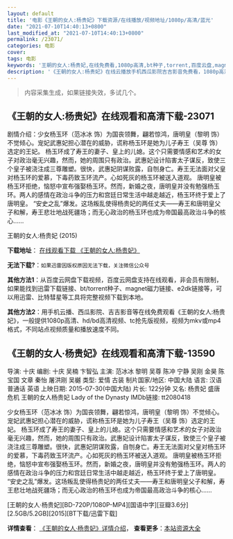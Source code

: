 ```yaml
---
layout: default
title: '电影《王朝的女人:杨贵妃》下载资源/在线播放/视频地址/1080p/高清/蓝光'
date: "2021-07-10T14:40:13+0800"
last_modified_at: "2021-07-10T14:40:13+0800"
permalink: /23071/
categories: 电影
cover:
tags: 电影
keywords: '王朝的女人:杨贵妃,在线免费看,1080p高清,bt种子,torrent,百度云盘,magnet,磁力链,迅雷下载资源'
description: '《王朝的女人:杨贵妃》在线云播放手机西瓜影院吉吉影音免费看，1080p高清bd/hd未删减完整版和tc抢先枪版，mkv/mp4格式，附带bt/torrent种子、magnet/磁力链、百度云盘、网盘资源迅雷下载链接'
---
```


>内容采集生成，如果链接失效，多试几个。


## 《王朝的女人:杨贵妃》在线观看和高清下载-23071

剧情介绍：少女杨玉环（范冰冰 饰）为国丧领舞，翩若惊鸿，唐明皇（黎明 饰）不觉倾心。宠妃武惠妃担心潜在的威胁，谎称杨玉环是她为儿子寿王（吴尊 饰）选定的王妃。   杨玉环成了寿王的妻子、皇上的儿媳。这个只需要情感和艺术的女子对政治毫无兴趣，然而，她的周围只有政治。武惠妃设计陷害太子谋反，致使三个皇子被浇注成三尊雕塑。很快，武惠妃阴谋败露，自刎身亡。寿王无法面对父皇对杨玉环的爱慕，下毒药致玉环流产。心如死灰的杨玉环被送入道观。   唐明皇被杨玉环拒绝，恼怒中宣布强娶杨玉环。然而，新婚之夜，唐明皇并没有勉强杨玉环。两人的感情在政治斗争的压力和宫廷日常生活中越走越近，杨玉环终于爱上了唐明皇。   “安史之乱”爆发。这场叛乱使得杨贵妃的两任丈夫——寿王和唐明皇父子和解，寿王悲壮地战死疆场；而无心政治的杨玉环也成为帝国最高政治斗争的核心……


王朝的女人:杨贵妃 (2015)

**下载地址**： [在线观看下载 《王朝的女人:杨贵妃》](https://www.btbtdy.me/btdy/dy81.html) 


**无法下载?**：`如果迅雷因版权原因无法下载，关注微信公众号 `

**其他方法1**：从百度云网盘下载视频，百度云网盘支持在线观看，非会员有限制，如果能找到迅雷下载链接、bt/torrent种子、magnet磁力链接、e2dk链接等，可以用迅雷、比特彗星等工具将完整视频下载到本地。

**其他方法2**：用手机云播、西瓜影院、吉吉影音等在线免费观看《王朝的女人:杨贵妃》，一般提供1080p高清、hd/bd高清视频、tc抢先版视频，视频为mkv或mp4格式，不同站点视频质量和播放速度不同。


## 《王朝的女人·杨贵妃》在线观看和高清下载-13590

导演: 十庆 编剧: 十庆 吴楠 卞智弘 主演: 范冰冰 黎明 吴尊 陈冲 宁静 吴刚 金昊 陈宝国 文章 秦怡 屠洪刚 吴樾 类型: 爱情 古装 制片国家/地区: 中国大陆 语言: 汉语普通话 英语 上映日期: 2015-07-30(中国大陆) 片长: 122分钟 又名: 杨贵妃 盛唐危机 王朝的女人杨贵妃 Lady of the Dynasty IMDb链接: tt2080418

少女杨玉环（范冰冰 饰）为国丧领舞，翩若惊鸿，唐明皇（黎明 饰）不觉倾心。宠妃武惠妃担心潜在的威胁，谎称杨玉环是她为儿子寿王（吴尊 饰）选定的王妃。 杨玉环成了寿王的妻子、皇上的儿媳。这个只需要情感和艺术的女子对政治毫无兴趣，然而，她的周围只有政治。武惠妃设计陷害太子谋反，致使三个皇子被浇注成三尊雕塑。很快，武惠妃阴谋败露，自刎身亡。寿王无法面对父皇对杨玉环的爱慕，下毒药致玉环流产。心如死灰的杨玉环被送入道观。 唐明皇被杨玉环拒绝，恼怒中宣布强娶杨玉环。然而，新婚之夜，唐明皇并没有勉强杨玉环。两人的感情在政治斗争的压力和宫廷日常生活中越走越近，杨玉环终于爱上了唐明皇。 “安史之乱”爆发。这场叛乱使得杨贵妃的两任丈夫——寿王和唐明皇父子和解，寿王悲壮地战死疆场；而无心政治的杨玉环也成为帝国最高政治斗争的核心……


[王朝的女人·杨贵妃][BD-720P/1080P-MP4][国语中字][豆瓣3.6分][2.5GB/5.2GB][2015][BT下载/迅雷下载]

**详情查看**： [《王朝的女人·杨贵妃》详情介绍](/movie/13590/)， **查看更多**：[本站资源大全](/movie/t/all/)


